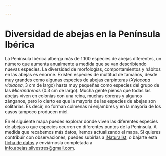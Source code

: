 ```yaml
---

---
```

# Diversidad de abejas en la Península Ibérica

La Península Ibérica alberga más de 1.100 especies de abejas diferentes, un número que aumenta anualmente a medida que se van describiendo nuevas especies. La diversidad de morfologías, comportamientos y hábitos en las abejas es enorme. Existen especies de multitud de tamaños, desde muy grandes como algunas especies de abejas carpinteras (_Xylocopa violacea_, 3 cm de largo) hasta muy pequeñas como especies del grupo de las _Micrandrenas_ (0.3 cm de largo). Mucha gente piensa que todas las abejas viven en colonias con una reina, muchas obreras y algunos zánganos, pero lo cierto es que la mayoría de las especies de abejas son solitarias. Es decir, no forman colmenas ni enjambres y en la mayoría de los casos tampoco producen miel.

En el siguiente mapa puedes explorar dónde viven las diferentes especies de abejas o que especies ocurren en diferentes puntos de la Península. A medida que recabemos más datos, iremos actualizando el mapa. Si quieres contribuir con observaciones, puedes subirlas a [iNaturalist](https://www.inaturalist.org/projects/abejas-silvestres-de-espana-y-portugal-wild-bees-of-spain-and-portugal), o bajarte esta [ficha de datos](/assets/abejas_ibericas.xlsx) y enviárnosla completada a [info.abejas.silvestres@gmail.com](mailto:info.abejas.silvestres@gmail.com).